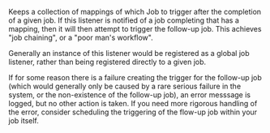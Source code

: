 Keeps a collection of mappings of which Job to trigger after the completion
of a given job.  If this listener is notified of a job completing that has a
mapping, then it will then attempt to trigger the follow-up job.  This
achieves "job chaining", or a "poor man's workflow".
<p>Generally an instance of this listener would be registered as a global
job listener, rather than being registered directly to a given job.</p>
<p>If for some reason there is a failure creating the trigger for the
follow-up job (which would generally only be caused by a rare serious
failure in the system, or the non-existence of the follow-up job), an error
messsage is logged, but no other action is taken. If you need more rigorous
handling of the error, consider scheduling the triggering of the flow-up
job within your job itself.</p>